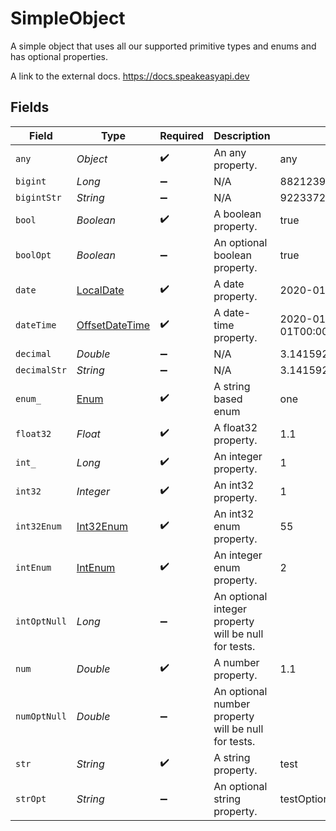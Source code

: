 # SimpleObject

A simple object that uses all our supported primitive types and enums and has optional properties.

A link to the external docs.
<https://docs.speakeasyapi.dev>


## Fields

| Field                                                                                     | Type                                                                                      | Required                                                                                  | Description                                                                               | Example                                                                                   |
| ----------------------------------------------------------------------------------------- | ----------------------------------------------------------------------------------------- | ----------------------------------------------------------------------------------------- | ----------------------------------------------------------------------------------------- | ----------------------------------------------------------------------------------------- |
| `any`                                                                                     | *Object*                                                                                  | :heavy_check_mark:                                                                        | An any property.                                                                          | any                                                                                       |
| `bigint`                                                                                  | *Long*                                                                                    | :heavy_minus_sign:                                                                        | N/A                                                                                       | 8821239038968084                                                                          |
| `bigintStr`                                                                               | *String*                                                                                  | :heavy_minus_sign:                                                                        | N/A                                                                                       | 9223372036854775808                                                                       |
| `bool`                                                                                    | *Boolean*                                                                                 | :heavy_check_mark:                                                                        | A boolean property.                                                                       | true                                                                                      |
| `boolOpt`                                                                                 | *Boolean*                                                                                 | :heavy_minus_sign:                                                                        | An optional boolean property.                                                             | true                                                                                      |
| `date`                                                                                    | [LocalDate](https://docs.oracle.com/javase/8/docs/api/java/time/LocalDate.html)           | :heavy_check_mark:                                                                        | A date property.                                                                          | 2020-01-01                                                                                |
| `dateTime`                                                                                | [OffsetDateTime](https://docs.oracle.com/javase/8/docs/api/java/time/OffsetDateTime.html) | :heavy_check_mark:                                                                        | A date-time property.                                                                     | 2020-01-01T00:00:00.000000001Z                                                            |
| `decimal`                                                                                 | *Double*                                                                                  | :heavy_minus_sign:                                                                        | N/A                                                                                       | 3.141592653589793                                                                         |
| `decimalStr`                                                                              | *String*                                                                                  | :heavy_minus_sign:                                                                        | N/A                                                                                       | 3.14159265358979344719667586                                                              |
| `enum_`                                                                                   | [Enum](../../models/shared/Enum.md)                                                       | :heavy_check_mark:                                                                        | A string based enum                                                                       | one                                                                                       |
| `float32`                                                                                 | *Float*                                                                                   | :heavy_check_mark:                                                                        | A float32 property.                                                                       | 1.1                                                                                       |
| `int_`                                                                                    | *Long*                                                                                    | :heavy_check_mark:                                                                        | An integer property.                                                                      | 1                                                                                         |
| `int32`                                                                                   | *Integer*                                                                                 | :heavy_check_mark:                                                                        | An int32 property.                                                                        | 1                                                                                         |
| `int32Enum`                                                                               | [Int32Enum](../../models/shared/Int32Enum.md)                                             | :heavy_check_mark:                                                                        | An int32 enum property.                                                                   | 55                                                                                        |
| `intEnum`                                                                                 | [IntEnum](../../models/shared/IntEnum.md)                                                 | :heavy_check_mark:                                                                        | An integer enum property.                                                                 | 2                                                                                         |
| `intOptNull`                                                                              | *Long*                                                                                    | :heavy_minus_sign:                                                                        | An optional integer property will be null for tests.                                      |                                                                                           |
| `num`                                                                                     | *Double*                                                                                  | :heavy_check_mark:                                                                        | A number property.                                                                        | 1.1                                                                                       |
| `numOptNull`                                                                              | *Double*                                                                                  | :heavy_minus_sign:                                                                        | An optional number property will be null for tests.                                       |                                                                                           |
| `str`                                                                                     | *String*                                                                                  | :heavy_check_mark:                                                                        | A string property.                                                                        | test                                                                                      |
| `strOpt`                                                                                  | *String*                                                                                  | :heavy_minus_sign:                                                                        | An optional string property.                                                              | testOptional                                                                              |